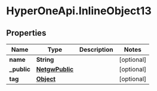 # HyperOneApi.InlineObject13

## Properties
Name | Type | Description | Notes
------------ | ------------- | ------------- | -------------
**name** | **String** |  | [optional] 
**_public** | [**NetgwPublic**](NetgwPublic.md) |  | [optional] 
**tag** | [**Object**](.md) |  | [optional] 


